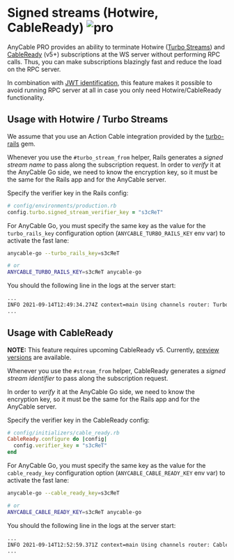 # Signed streams (Hotwire, CableReady) <img class='pro-badge' src='https://docs.anycable.io/assets/pro.svg' alt='pro' />

AnyCable PRO provides an ability to terminate Hotwire ([Turbo Streams](https://turbo.hotwired.dev/handbook/streams)) and [CableReady](https://cableready.stimulusreflex.com) (v5+) subscriptions at the WS server without performing RPC calls. Thus, you can make subscriptions blazingly fast and reduce the load on the RPC server.

In combination with [JWT identification](./jwt_identification.md), this feature makes it possible to avoid running RPC server at all in case you only need Hotwire/CableReady functionality.

## Usage with Hotwire / Turbo Streams

We assume that you use an Action Cable integration provided by the [turbo-rails][] gem.

Whenever you use the `#turbo_stream_from` helper, Rails generates a _signed stream name_ to pass along the subscription request.
In order to _verify_ it at the AnyCable Go side, we need to know the encryption key, so it must be the same for the Rails app and for the AnyCable server.

Specify the verifier key in the Rails config:

```ruby
# config/environments/production.rb
config.turbo.signed_stream_verifier_key = "s3cЯeT"
```

For AnyCable Go, you must specify the same key as the value for the `turbo_rails_key` configuration option (`ANYCABLE_TURBO_RAILS_KEY` env var) to activate the fast lane:

```sh
anycable-go --turbo_rails_key=s3cЯeT

# or
ANYCABLE_TURBO_RAILS_KEY=s3cЯeT anycable-go
```

You should the following line in the logs at the server start:

```sh
...
INFO 2021-09-14T12:49:34.274Z context=main Using channels router: Turbo::StreamsChannel
...
```

## Usage with CableReady

**NOTE:** This feature requires upcoming CableReady v5. Currently, [preview versions](https://rubygems.org/gems/cable_ready) are available.

Whenever you use the `#stream_from` helper, CableReady generates a _signed stream identifier_ to pass along the subscription request.

In order to _verify_ it at the AnyCable Go side, we need to know the encryption key, so it must be the same for the Rails app and for the AnyCable server.

Specify the verifier key in the CableReady config:

```ruby
# config/initializers/cable_ready.rb
CableReady.configure do |config|
  config.verifier_key = "s3cЯeT"
end
```

For AnyCable Go, you must specify the same key as the value for the `cable_ready_key` configuration option (`ANYCABLE_CABLE_READY_KEY` env var) to activate the fast lane:

```sh
anycable-go --cable_ready_key=s3cЯeT

# or
ANYCABLE_CABLE_READY_KEY=s3cЯeT anycable-go
```

You should the following line in the logs at the server start:

```sh
...
INFO 2021-09-14T12:52:59.371Z context=main Using channels router: CableReady::Stream
...
```

[turbo-rails]: https://github.com/hotwired/turbo-rails
